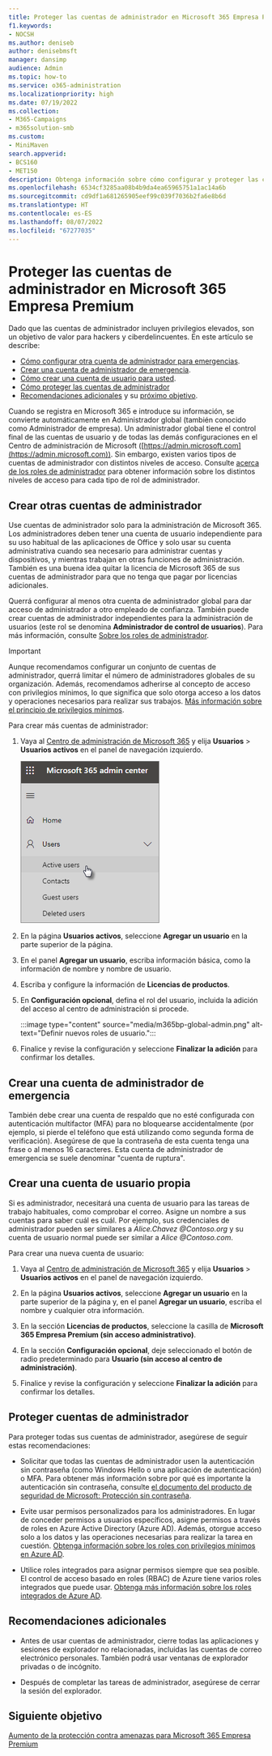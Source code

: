 ```yaml
---
title: Proteger las cuentas de administrador en Microsoft 365 Empresa Premium
f1.keywords:
- NOCSH
ms.author: deniseb
author: denisebmsft
manager: dansimp
audience: Admin
ms.topic: how-to
ms.service: o365-administration
ms.localizationpriority: high
ms.date: 07/19/2022
ms.collection:
- M365-Campaigns
- m365solution-smb
ms.custom:
- MiniMaven
search.appverid:
- BCS160
- MET150
description: Obtenga información sobre cómo configurar y proteger las cuentas de administrador en Microsoft 365 Empresa Premium.
ms.openlocfilehash: 6534cf3285aa08b4b9da4ea65965751a1ac14a6b
ms.sourcegitcommit: cd9df1a681265905eef99c039f7036b2fa6e8b6d
ms.translationtype: HT
ms.contentlocale: es-ES
ms.lasthandoff: 08/07/2022
ms.locfileid: "67277035"
---
```

# <a name="protect-your-administrator-accounts-in-microsoft-365-business-premium"></a>Proteger las cuentas de administrador en Microsoft 365 Empresa Premium

Dado que las cuentas de administrador incluyen privilegios elevados, son un objetivo de valor para hackers y ciberdelincuentes. En este artículo se describe:

- [ Cómo configurar otra cuenta de administrador para emergencias](#create-other-admin-accounts).
- [Crear una cuenta de administrador de emergencia](#create-an-emergency-admin-account).
- [Cómo crear una cuenta de usuario para usted](#create-a-user-account-for-yourself).
- [Cómo proteger las cuentas de administrador](#protect-admin-accounts)
- [Recomendaciones adicionales](#additional-recommendations) y su [próximo objetivo](#next-objective).

Cuando se registra en Microsoft 365 e introduce su información, se convierte automáticamente en Administrador global (también conocido como Administrador de empresa). Un administrador global tiene el control final de las cuentas de usuario y de todas las demás configuraciones en el Centro de administración de Microsoft ([https://admin.microsoft.com](https://admin.microsoft.com)). Sin embargo, existen varios tipos de cuentas de administrador con distintos niveles de acceso. Consulte [acerca de los roles de administrador](/office365/admin/add-users/about-admin-roles) para obtener información sobre los distintos niveles de acceso para cada tipo de rol de administrador.

## <a name="create-other-admin-accounts"></a>Crear otras cuentas de administrador

Use cuentas de administrador solo para la administración de Microsoft 365. Los administradores deben tener una cuenta de usuario independiente para su uso habitual de las aplicaciones de Office y solo usar su cuenta administrativa cuando sea necesario para administrar cuentas y dispositivos, y mientras trabajan en otras funciones de administración. También es una buena idea quitar la licencia de Microsoft 365 de sus cuentas de administrador para que no tenga que pagar por licencias adicionales.

Querrá configurar al menos otra cuenta de administrador global para dar acceso de administrador a otro empleado de confianza. También puede crear cuentas de administrador independientes para la administración de usuarios (este rol se denomina **Administrador de control de usuarios**). Para más información, consulte [Sobre los roles de administrador](/office365/admin/add-users/about-admin-roles).

> [!IMPORTANT]
> Aunque recomendamos configurar un conjunto de cuentas de administrador, querrá limitar el número de administradores globales de su organización. Además, recomendamos adherirse al concepto de acceso con privilegios mínimos, lo que significa que solo otorga acceso a los datos y operaciones necesarios para realizar sus trabajos. [Más información sobre el principio de privilegios mínimos](/azure/active-directory/develop/secure-least-privileged-access). 

Para crear más cuentas de administrador:

 1. Vaya al <a href="https://go.microsoft.com/fwlink/p/?linkid=837890" target="_blank">Centro de administración de Microsoft 365</a> y elija **Usuarios** \> **Usuarios activos** en el panel de navegación izquierdo.

    ![Elija Usuarios y, a continuación, Usuarios activos en el panel de navegación izquierdo.](../media/Activeusers.png)

 2. En la página **Usuarios activos**, seleccione **Agregar un usuario** en la parte superior de la página. 

 3. En el panel **Agregar un usuario**, escriba información básica, como la información de nombre y nombre de usuario.

 4. Escriba y configure la información de **Licencias de productos**.

 5. En **Configuración opcional**, defina el rol del usuario, incluida la adición del acceso al centro de administración si procede.

    :::image type="content" source="media/m365bp-global-admin.png" alt-text="Definir nuevos roles de usuario.":::

 6. Finalice y revise la configuración y seleccione **Finalizar la adición** para confirmar los detalles.

## <a name="create-an-emergency-admin-account"></a>Crear una cuenta de administrador de emergencia

También debe crear una cuenta de respaldo que no esté configurada con autenticación multifactor (MFA) para no bloquearse accidentalmente (por ejemplo, si pierde el teléfono que está utilizando como segunda forma de verificación). Asegúrese de que la contraseña de esta cuenta tenga una frase o al menos 16 caracteres. Esta cuenta de administrador de emergencia se suele denominar "cuenta de ruptura".

## <a name="create-a-user-account-for-yourself"></a>Crear una cuenta de usuario propia

Si es administrador, necesitará una cuenta de usuario para las tareas de trabajo habituales, como comprobar el correo. Asigne un nombre a sus cuentas para saber cuál es cuál. Por ejemplo, sus credenciales de administrador pueden ser similares a  *Alice.Chavez <span></span>@Contoso.org* y su cuenta de usuario normal puede ser similar a *Alice <span></span>@Contoso.com*.

Para crear una nueva cuenta de usuario:

1. Vaya al <a href="https://go.microsoft.com/fwlink/p/?linkid=837890" target="_blank">Centro de administración de Microsoft 365</a> y elija **Usuarios** \> **Usuarios activos** en el panel de navegación izquierdo.

2. En la página **Usuarios activos**, seleccione **Agregar un usuario** en la parte superior de la página y, en el panel **Agregar un usuario**, escriba el nombre y cualquier otra información.

3. En la sección **Licencias de productos**, seleccione la casilla de **Microsoft 365 Empresa Premium (sin acceso administrativo)**.

4. En la sección **Configuración opcional**, deje seleccionado el botón de radio predeterminado para **Usuario (sin acceso al centro de administración)**.

5. Finalice y revise la configuración y seleccione **Finalizar la adición** para confirmar los detalles.

## <a name="protect-admin-accounts"></a>Proteger cuentas de administrador

Para proteger todas sus cuentas de administrador, asegúrese de seguir estas recomendaciones:

- Solicitar que todas las cuentas de administrador usen la autenticación sin contraseña (como Windows Hello o una aplicación de autenticación) o MFA. Para obtener más información sobre por qué es importante la autenticación sin contraseña, consulte [el documento del producto de seguridad de Microsoft: Protección sin contraseña](https://query.prod.cms.rt.microsoft.com/cms/api/am/binary/RE2KEup).

- Evite usar permisos personalizados para los administradores. En lugar de conceder permisos a usuarios específicos, asigne permisos a través de roles en Azure Active Directory (Azure AD). Además, otorgue acceso solo a los datos y las operaciones necesarias para realizar la tarea en cuestión. [ Obtenga información sobre los roles con privilegios mínimos en Azure AD](/azure/active-directory/roles/delegate-by-task).

- Utilice roles integrados para asignar permisos siempre que sea posible. El control de acceso basado en roles (RBAC) de Azure tiene varios roles integrados que puede usar. [ Obtenga más información sobre los roles integrados de Azure AD](/azure/active-directory/roles/permissions-reference).

## <a name="additional-recommendations"></a>Recomendaciones adicionales

- Antes de usar cuentas de administrador, cierre todas las aplicaciones y sesiones de explorador no relacionadas, incluidas las cuentas de correo electrónico personales. También podrá usar ventanas de explorador privadas o de incógnito.

- Después de completar las tareas de administrador, asegúrese de cerrar la sesión del explorador.

## <a name="next-objective"></a>Siguiente objetivo

[Aumento de la protección contra amenazas para Microsoft 365 Empresa Premium](m365bp-increase-protection.md)

